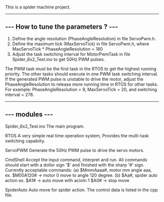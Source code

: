 This is a spider machine project.

------------------------------------
--- How to tune the parameters ? ---
------------------------------------
1. Define the angle resolution (PhaseAngleResolution) in file ServoPwm.h.
2. Define the maximum tick (MaxServoTick) in file ServoPwm.h, where
		MaxServoTick * PhaseAngleResolution = 180
3. Adjust the task switching interval for MotorPwmTask in file Spider_6x2_Test.ino
   to get 50Hz PWM pulses. 
   
The PWM task must be the first task in the RTOS to get the highest running priority.
The other tasks should execute in one PWM task switching interval. If the generated 
PWM pulse is unstable to drive the motor, adjust the PhaseAngleResolution to release 
more running time in RTOS for other tasks. For example:
	PhaseAngleResolution = 9,
	MaxServoTick = 20,
	and switching interval = 278.

---------------
--- modules ---
---------------
Spider_6x2_Test.ino
    The main program.
	
RTOS
    A very simple real time operation system, Provides the multi-task switching capabiity.
	
ServoPWM 
    Generate the 50Hz PWM pulse to drive the servo motors.
	
CmdShell
    Accept the input command, interpret and run. All commands should start with a dollor sign '$'
    and finished with the sharp '#' sign. Currently acceptable commands:
    (a) $MmmAaaa#, motor mm angle aaa, 
        ex. $M00A120# -> motor 0 move to angle 120 degree.
    (b) $Aa#, spider auto action
        ex. $A1# -> auto move with aciotn 1
	        $A0# -> stop move		   
			
SpiderAuto
    Auto move for spider action. The control data is listed in the cpp file.